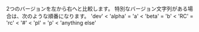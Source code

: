 2つのバージョンを左から右へと比較します。
特別なバージョン文字列がある場合は、次のような順番になります。
'dev' < 'alpha' = 'a' < 'beta' = 'b' < 'RC' = 'rc' < '#' < 'pl' = 'p' < 'anything else'
